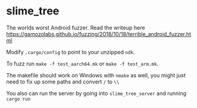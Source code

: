 # slime_tree

The worlds worst Android fuzzer. Read the writeup here https://gamozolabs.github.io/fuzzing/2018/10/18/terrible_android_fuzzer.html

Modify `.cargo/config` to point to your unzipped `ndk`.

To fuzz run `make -f test_aarch64.mk` or `make -f test_arm.mk`.

The makefile should work on Windows with `nmake` as well, you might just need to fix up some paths and convert `/` to `\\`

You also can run the server by going into `slime_tree_server` and running `cargo run`

